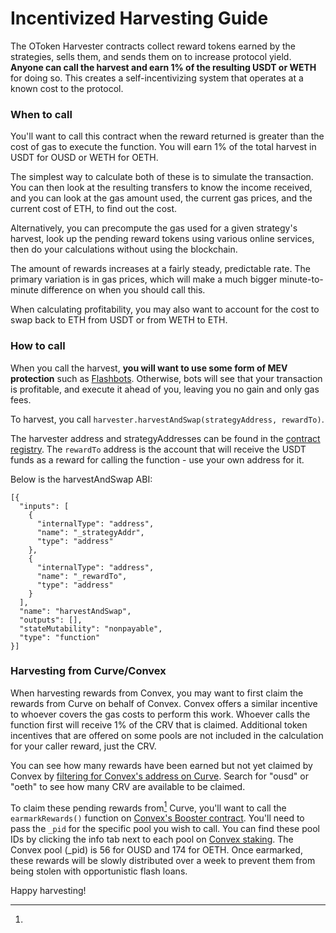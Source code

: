 # Incentivized Harvesting Guide

The OToken Harvester contracts collect reward tokens earned by the strategies, sells them, and sends them on to increase protocol yield. **Anyone can call the harvest and earn 1% of the resulting USDT or WETH** for doing so. This creates a self-incentivizing system that operates at a known cost to the protocol.

### When to call

You'll want to call this contract when the reward returned is greater than the cost of gas to execute the function. You will earn 1% of the total harvest in USDT for OUSD or WETH for OETH.

The simplest way to calculate both of these is to simulate the transaction. You can then look at the resulting transfers to know the income received, and you can look at the gas amount used, the current gas prices, and the current cost of ETH, to find out the cost.

Alternatively, you can precompute the gas used for a given strategy's harvest, look up the pending reward tokens using various online services, then do your calculations without using the blockchain.

The amount of rewards increases at a fairly steady, predictable rate. The primary variation is in gas prices, which will make a much bigger minute-to-minute difference on when you should call this.

When calculating profitability, you may also want to account for the cost to swap back to ETH from USDT or from WETH to ETH.

### How to call

When you call the harvest, **you will want to use some form of MEV protection** such as [Flashbots](https://docs.flashbots.net/flashbots-protect/rpc/quick-start/). Otherwise, bots will see that your transaction is profitable, and execute it ahead of you, leaving you no gain and only gas fees.

To harvest, you call `harvester.harvestAndSwap(strategyAddress, rewardTo)`.

The harvester address and strategyAddresses can be found in the [contract registry](../smart-contracts/registry.md). The `rewardTo` address is the account that will receive the USDT funds as a reward for calling the function - use your own address for it.

Below is the harvestAndSwap ABI:

```
[{
  "inputs": [
    {
      "internalType": "address",
      "name": "_strategyAddr",
      "type": "address"
    },
    {
      "internalType": "address",
      "name": "_rewardTo",
      "type": "address"
    }
  ],
  "name": "harvestAndSwap",
  "outputs": [],
  "stateMutability": "nonpayable",
  "type": "function"
}]
```

### **Harvesting from Curve/Convex**

When harvesting rewards from Convex, you may want to first claim the rewards from Curve on behalf of Convex. Convex offers a similar incentive to whoever covers the gas costs to perform this work. Whoever calls the function first will receive 1% of the CRV that is claimed.  Additional token incentives that are offered on some pools are not included in the calculation for your caller reward, just the CRV.

You can see how many rewards have been earned but not yet claimed by Convex by [filtering for Convex's address on Curve](https://classic.curve.fi/pools?see=0x989AEb4d175e16225E39E87d0D97A3360524AD80). Search for "ousd" or "oeth" to see how many CRV are available to be claimed.&#x20;

To claim these pending rewards from[^1] Curve, you'll want to call the `earmarkRewards()` function on [Convex's Booster contract](https://etherscan.io/address/0xf403c135812408bfbe8713b5a23a04b3d48aae31). You'll need to pass the `_pid` for the specific pool you wish to call. You can find these pool IDs by clicking the info tab next to each pool on [Convex staking](https://www.convexfinance.com/stake). The Convex pool (\_pid) is 56 for OUSD and 174 for OETH. Once earmarked, these rewards will be slowly distributed over a week to prevent them from being stolen with opportunistic flash loans.&#x20;

Happy harvesting!



[^1]: 
